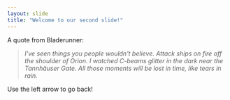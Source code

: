 ```yaml
---
layout: slide
title: "Welcome to our second slide!"
---
```

A quote from Bladerunner:
> *I've seen things you people wouldn't believe. Attack ships on fire off the shoulder of Orion. 
> I watched C-beams glitter in the dark near the Tannhäuser Gate. All those moments will be lost in time,
> like tears in rain.*

Use the left arrow to go back!
